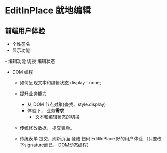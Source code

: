 # EditInPlace 就地编辑

## 前端用户体验
  - 个性签名
  - 显示功能
   <p></p>
  - 编辑功能
    切换 编辑状态

- DOM 编程
  - 如何呈现文本和编辑状态 
  display：none;
  - 提升业务能力
    - 从 DOM 节点对象(查找、style.display)
    - 体验下， 业务**需求**
      - 文本和编辑状态的切换

  - 传统修改数据， 提交表单。
  - 传统表单 提交，刷新页面
     登陆 扫码
     EditInPlace  好的用户体验 （只要改下signature而已， DOM动态编程）
